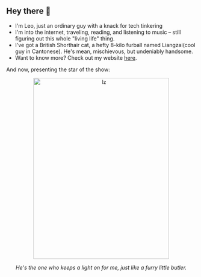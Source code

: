 ## Hey there 👋

- I'm Leo, just an ordinary guy with a knack for tech tinkering
- I'm into the internet, traveling, reading, and listening to music – still figuring out this whole "living life" thing.
- I've got a British Shorthair cat, a hefty 8-kilo furball named Liangzai(cool guy in Cantonese). He's mean, mischievous, but undeniably handsome.
- Want to know more? Check out my website [here](https://www.ifuryst.com).

And now, presenting the star of the show:

<div align="center">
  <img src="https://github.com/user-attachments/assets/01ac003e-b35c-43fb-8986-e192c4c8e1d6" alt="lz" width="360" height="480">
  
  <p><em>He's the one who keeps a light on for me, just like a furry little butler.</em></p>
</div>
